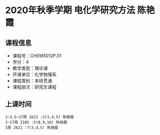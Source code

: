 # 2020年秋季学期 电化学研究方法 陈艳霞






## 课程信息

- 课程号：CHEM5012P.01
- 学分：4
- 教学类型：理论课
- 开课单位：化学物理系
- 课程类别：本研贯通
- 课程层次：研究生课程

## 上课时间

```
2~3,5~17周 2621 :3(3,4,5) 陈艳霞
2~17周 2105 :5(8,9,10) 陈艳霞
3周 2621 :7(3,4,5) 陈艳霞
```

